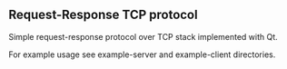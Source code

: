 Request-Response TCP protocol
-------------

Simple request-response protocol over TCP stack implemented with Qt.

For example usage see example-server and example-client directories.
